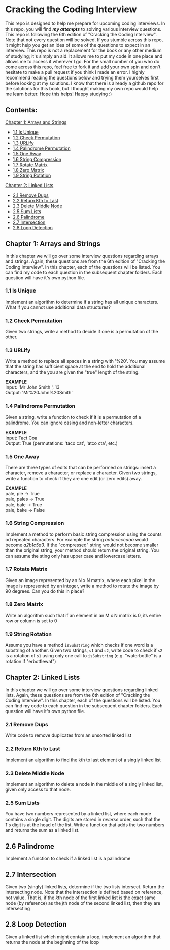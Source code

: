 # Cracking the Coding Interview
This repo is designed to help me prepare for upcoming coding interviews. In this repo, you will find ***my attempts*** to solving various interview questions. This repo is following the 6th edition of "Cracking the Coding Interview". Note that not every question will be solved. If you stumble across this repo, it might help you get an idea of some of the questions to expect in an interview. This repo is not a replacement for the book or any other medium of studying; it's simply an aid. It allows me to put my code in one place and allows me to access it wherever I go. For the small number of you who do come across this repo, feel free to fork it and add your own spin and don't hesitate to make a pull request if you think I made an error. I highly recommend reading the questions below and trying them yourselves first before looking at my solutions. I know that there is already a github repo for the solutions for this book, but I thought making my own repo would help me learn better. Hope this helps! Happy studying :)

## Contents:
[Chapter 1: Arrays and Strings](#chapter-1-arrays-and-strings)
- [1.1 Is Unique](#11-is-unique)
- [1.2 Check Permutation](#12-check-permutation)
- [1.3 URLify](#13-urlify)
- [1.4 Palindrome Permutation](#14-palindrome-permutation)
- [1.5 One Away](#15-one-away)
- [1.6 String Compression](#16-string-compression)
- [1.7 Rotate Matrix](#17-rotate-matrix)
- [1.8 Zero Matrix](#18-zero-matrix)
- [1.9 String Rotation](#19-string-rotation)

[Chapter 2: Linked Lists](#chapter-2-linked-lists)
- [2.1 Remove Dups](#21-remove-dups)
- [2.2 Return Kth to Last](#22-return-kth-to-last)
- [2.3 Delete Middle Node](#23-delete-middle-node)
- [2.5 Sum Lists](#25-sum-lists)
- [2.6 Palindrome](#26-palindrome)
- [2.7 Intersection](#27-intersection)
- [2.8 Loop Detection](#28-loop-detection)

## Chapter 1: Arrays and Strings
In this chapter we will go over some interview questions regarding arrays and strings. Again, these questions are from the 6th edition of "Cracking the Coding Interview". In this chapter, each of the questions will be listed. You can find my code to each question in the subsequent chapter folders. Each question will have it's own python file.

### 1.1 Is Unique
Implement an algorithm to determine if a string has all unique characters. What if you cannot use additional data structures?

### 1.2 Check Permutation
Given two strings, write a method to decide if one is a permutation of the other.

### 1.3 URLify
Write a method to replace all spaces in a string with '%20'. You may assume that the string has sufficient space at the end to hold the additional characters, and the you are given the "true" length of the string.

**EXAMPLE**\
Input:  'Mr John Smith    ', 13\
Output: 'Mr%20John%20Smith'

### 1.4 Palindrome Permutation
Given a string, write a function to check if it is a permutation of a palindrome. You can ignore casing and non-letter characters.

**EXAMPLE**\
Input: Tact Coa\
Output: True (permutations: 'taco cat', 'atco cta', etc.)

### 1.5 One Away
There are three types of edits that can be performed on strings: insert a character, remove a character, or replace a character. Given two strings, write a function to check if they are one edit (or zero edits) away.

**EXAMPLE**\
pale, ple -> True\
pale, pales -> True\
pale, bale -> True\
pale, bake -> False

### 1.6 String Compression
Implement a method to perform basic string compression using the counts od repeated characters. For example the string *aabcccccaaa* would become *a2b1c5a3*. If the "compressed" string would not become smaller than the original string, your method should return the original string. You can assume the sting only has upper case and lowercase letters.

### 1.7 Rotate Matrix
Given an image represented by an N x N matrix, where each pixel in the image is represented by an integer, write a method to rotate the image by 90 degrees. Can you do this in place?

### 1.8 Zero Matrix
Write an algorithm such that if an element in an M x N matrix is 0, its entire row or column is set to 0

### 1.9 String Rotation
Assume you have a method `isSubstring` which checks if one word is a substring of another. Given two strings, `s1` and `s2`, write code to check if `s2` is a rotation of `s1` using only one call to `isSubstring` (e.g. "waterbottle" is a rotation if "erbottlewat")

## Chapter 2: Linked Lists
In this chapter we will go over some interview questions regarding linked lists. Again, these questions are from the 6th edition of "Cracking the Coding Interview". In this chapter, each of the questions will be listed. You can find my code to each question in the subsequent chapter folders. Each question will have it's own python file.

### 2.1 Remove Dups
Write code to remove duplicates from an unsorted linked list

### 2.2 Return Kth to Last
Implement an algorithm to find the kth to last element of a singly linked list

### 2.3 Delete Middle Node
Implement an algorithm to delete a node in the middle of a singly linked list, given only access to that node.

### 2.5 Sum Lists
You have two numbers represented by a linked list, where each mode contains a single digit. The digits are stored in *reverse* order, such that the 1's digit is at the head of the list. Write a function that adds the two numbers and returns the sum as a linked list.

## 2.6 Palindrome
Implement a function to check if a linked list is a palindrome

## 2.7 Intersection
Given two (singly) linked lists, determine if the two lists intersect. Return the intersecting node. Note that the intersection is defined based on reference, not value. That is, if the *k*th node of the first linked list is the exact same node (by reference) as the *j*th node of the second linked list, then they are intersecting

## 2.8 Loop Detection
Given a linked list which might contain a loop, implement an algorithm that returns the node at the beginning of the loop